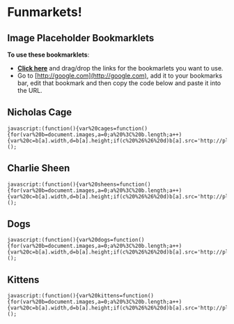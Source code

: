 # Funmarkets! #
## Image Placeholder Bookmarklets ##

**To use these bookmarklets**:

- **[Click here](https://rawgithub.com/patricknelson/funmarklets/master/bookmarklets.html)** and drag/drop the links for the bookmarlets you want to use.
- Go to [http://google.com](http://google.com), add it to your bookmarks bar, edit that bookmark and then copy the code below and paste it into the URL.

## Nicholas Cage ##

    javascript:(function(){var%20cages=function(){for(var%20b=document.images,a=0;a%20%3C%20b.length;a++){var%20c=b[a].width,d=b[a].height;if(c%20%26%26%20d)b[a].src='http://placecage.com/'+c+'/'+d}return%20false};cages();})();


## Charlie Sheen ##

    javascript:(function(){var%20sheens=function(){for(var%20b=document.images,a=0;a%20%3C%20b.length;a++){var%20c=b[a].width,d=b[a].height;if(c%20%26%26%20d)b[a].src='http://placesheen.com/'+c+'/'+d}return%20false};sheens();})();


## Dogs ##

    javascript:(function(){var%20dogs=function(){for(var%20b=document.images,a=0;a%20%3C%20b.length;a++){var%20c=b[a].width,d=b[a].height;if(c%20%26%26%20d)b[a].src='http://placedog.com/'+c+'/'+d}return%20false};dogs();})();

## Kittens ##

    javascript:(function(){var%20kittens=function(){for(var%20b=document.images,a=0;a%20%3C%20b.length;a++){var%20c=b[a].width,d=b[a].height;if(c%20%26%26%20d)b[a].src='http://placekitten.com/'+c+'/'+d}return%20false};kittens();})();